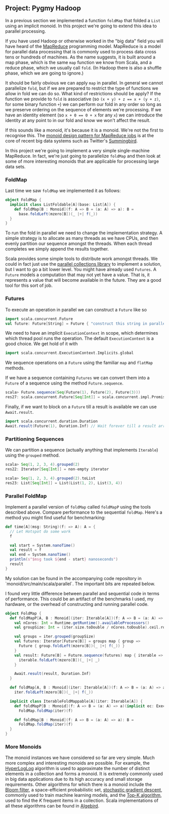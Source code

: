 ## Project: Pygmy Hadoop

In a previous section we implemented a function `foldMap` that folded a `List` using an implicit monoid. In this project we're going to extend this idea to parallel processing.

If you have used Hadoop or otherwise worked in the "big data" field you will have heard of the [MapReduce](http://research.google.com/archive/mapreduce.html) programming model. MapReduce is a model for parallel data processing that is commonly used to process data cross tens or hundreds of machines. As the name suggests, it is built around a map phase, which is the same `map` function we know from Scala, and a reduce phase, which we usually call `fold`. (In Hadoop there is also a shuffle phase, which we are going to ignore.)

It should be fairly obvious we can apply `map` in parallel. In general we cannot parallelize `fold`, but if we are prepared to restrict the type of functions we allow in fold we can do so. What kind of restrictions should be apply? If the function we provide to `fold` is associative (so `(x + y) + z == x + (y + z)`, for some binary function `+`) we can perform our fold in any order so long as we preserve ordering on the sequence of elements we're processing. If we have an identity element (so `x + 0 == 0 + x` for any `x`) we can introduce the identity at any point to in our fold and know we won't affect the result.

If this sounds like a monoid, it's because it is a monoid. We're not the first to recognise this. The [monoid design pattern for MapReduce jobs](http://arxiv.org/abs/1304.7544) is at the core of recent big data systems such as Twitter's [Summingbird](https://github.com/twitter/summingbird).

In this project we're going to implement a very simple single-machine MapReduce. In fact, we're just going to parallelize `foldMap` and then look at some of more interesting monoids that are applicable for processing large data sets.

### FoldMap

Last time we saw `foldMap` we implemented it as follows:

~~~ scala
object FoldMap {
  implicit class ListFoldable[A](base: List[A]) {
    def foldMap[B : Monoid](f: A => B = (a: A) => a): B =
      base.foldLeft(mzero[B])(_ |+| f(_))
  }
}
~~~

To run the fold in parallel we need to change the implementation strategy. A simple strategy is to allocate as many threads as we have CPUs, and then evenly partition our sequence amongst the threads. When each thread completes we simply append the results together.

Scala provides some simple tools to distribute work amongst threads. We could in fact just use the [parallel collections library](http://docs.scala-lang.org/overviews/parallel-collections/overview.html) to implement a solution, but I want to go a bit lower level. You might have already used `Futures`. A `Future` models a computation that may not yet have a value. That is, it represents a value that will become available in the future. They are a good tool for this sort of job.


### Futures

To execute an operation in parallel we can construct a `Future` like so

~~~ scala
import scala.concurrent.Future
val future: Future[String] = Future { "construct this string in parallel!" }
~~~

We need to have an implicit `ExecutionContext` in scope, which determines which thread pool runs the operation. The default `ExecutionContext` is a good choice. We get hold of it with

~~~ scala
import scala.concurrent.ExecutionContext.Implicits.global
~~~

We sequence operations on a `Future` using the familiar `map` and `flatMap` methods.

If we have a sequence containing `Futures` we can convert them into a `Future` of a sequence using the method `Future.sequence`.

~~~ scala
scala> Future.sequence(Seq(Future(1), Future(2), Future(3)))
res27: scala.concurrent.Future[Seq[Int]] = scala.concurrent.impl.Promise$DefaultPromise@3ded31af
~~~

Finally, if we want to block on a `Future` till a result is available we can use `Await.result`.

~~~ scala
import scala.concurrent.duration.Duration
Await.result(Future(1), Duration.Inf) // Wait forever till a result arrives
~~~


### Partitioning Sequences

We can partition a sequence (actually anything that implements `Iterable`) using the `grouped` method.

~~~ scala
scala> Seq(1, 2, 3, 4).grouped(2)
res22: Iterator[Seq[Int]] = non-empty iterator

scala> Seq(1, 2, 3, 4).grouped(2).toList
res23: List[Seq[Int]] = List(List(1, 2), List(3, 4))
~~~


### Parallel FoldMap

Implement a parallel version of `foldMap` called `foldMapP` using the tools described above. Compare performance to the sequential `foldMap`. Here's a method you might find useful for benchmarking:

~~~ scala
def time[A](msg: String)(f: => A): A = {
  // Let Hotspot do some work
  f

  val start = System.nanoTime()
  val result = f
  val end = System.nanoTime()
  println(s"$msg took ${end - start} nanoseconds")
  result
}
~~~

<div class="solution">
My solution can be found in the accompanying code repository in `monoid/src/main/scala/parallel`. The important bits are repeated below.

I found very little difference between parallel and sequential code in terms of performance. This could be an artifact of the benchmarks I used, my hardware, or the overhead of constructing and running parallel code.

~~~ scala
object FoldMap {
  def foldMapP[A, B : Monoid](iter: Iterable[A])(f: A => B = (a: A) => a)(implicit ec: ExecutionContext): B = {
    val nCores: Int = Runtime.getRuntime().availableProcessors()
    val groupSize: Int = (iter.size.toDouble / nCores.toDouble).ceil.round.toInt

    val groups = iter.grouped(groupSize)
    val futures: Iterator[Future[B]] = groups map { group =>
      Future { group.foldLeft(mzero[B])(_ |+| f(_)) }
    }
    val result: Future[B] = Future.sequence(futures) map { iterable =>
      iterable.foldLeft(mzero[B])(_ |+| _)
    }

    Await.result(result, Duration.Inf)
  }

  def foldMap[A, B : Monoid](iter: Iterable[A])(f: A => B = (a: A) => a): B =
    iter.foldLeft(mzero[B])(_ |+| f(_))

  implicit class IterableFoldMappable[A](iter: Iterable[A]) {
    def foldMapP[B : Monoid](f: A => B = (a: A) => a)(implicit ec: ExecutionContext): B =
      FoldMap.foldMap(iter)(f)

    def foldMap[B : Monoid](f: A => B = (a: A) => a): B =
      FoldMap.foldMap(iter)(f)
  }
}
~~~
</div>


### More Monoids

The monoid instances we have considered so far are very simple. Much more complex and interesting monoids are possible. For example, the [HyperLogLog](http://en.wikipedia.org/wiki/HyperLogLog) algorithm is used to approximate the number of distinct elements in a collection and forms a monoid. It is extremely commonly used in big data applications due to its high accuracy and small storage requirements. Other algorithms for which there is a monoid include the [Bloom filter](http://en.wikipedia.org/wiki/Bloom_filter), a space-efficient probabilistic set, [stochastic gradient descent](http://en.wikipedia.org/wiki/Stochastic_gradient_descent), commonly used to train machine learning models, and the [Top-K algorithm](http://citeseerx.ist.psu.edu/viewdoc/summary?doi=10.1.1.114.9563), used to find the *K* frequent items in a collection. Scala implementations of all these algorithms can be found in [Algebird](https://github.com/twitter/algebird).
